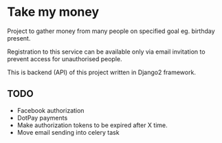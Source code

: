 # Take my money

Project to gather money from many people on specified goal eg. birthday present. 

Registration to this service can be available only via email invitation to prevent access for unauthorised people. 

This is backend (API) of this project written in Django2 framework.

## TODO
* Facebook authorization
* DotPay payments
* Make authorization tokens to be expired after X time.
* Move email sending into celery task
